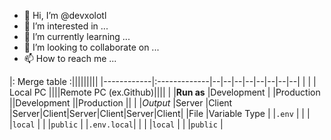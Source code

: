- 👋 Hi, I’m @devxolotl
- 👀 I’m interested in ...
- 🌱 I’m currently learning ...
- 💞️ I’m looking to collaborate on ...
- 📫 How to reach me ...

<!---
devxolotl/devxolotl is a ✨ special ✨ repository because its `README.md` (this file) appears on your GitHub profile.
You can click the Preview link to take a look at your changes.
--->

|:                    Merge table          :|||||||||
|------------|:-------------|--|--|--|--|--|--|--|--|
|            |              |         Local PC             ||||Remote PC (ex.Github)||||
|            |**Run as**    |Development  |  |Production   ||Development ||Production  ||
|            |*Output*      |Server |Client  |Server|Client|Server|Client|Server|Client|
|File        |Variable Type |
|`.env`      |              |
|            |`local`       |
|            |`public`      |
|`.env.local`|              |
|            |`local`       |
|            |`public`      |
